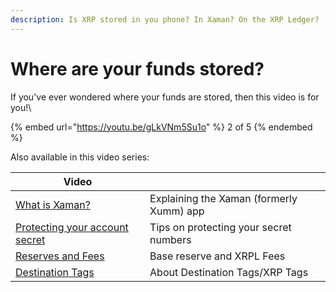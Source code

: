 ```yaml
---
description: Is XRP stored in you phone? In Xaman? On the XRP Ledger?
---
```


# Where are your funds stored?

If you've ever wondered where your funds are stored, then this video is for you!\


{% embed url="https://youtu.be/gLkVNm5Su1o" %}
2 of 5
{% endembed %}

Also available in this video series:

| Video                                                                                                |                                          |
| ---------------------------------------------------------------------------------------------------- | ---------------------------------------- |
| [What is Xaman?](../../hot-topics/what-is-xumm.md)                                                   | Explaining the Xaman (formerly Xumm) app |
| [Protecting your account secret](../how-can-you-access-your-xrpl-account.md)                         | Tips on protecting your secret numbers   |
| [Reserves and Fees](../../xrp-ledger-resources/xrp-ledger-concepts/reserves-and-fees-on-the-xrpl.md) | Base reserve and XRPL Fees               |
| [Destination Tags](../../learning-more-about-xumm/destination-tags.md)                               | About Destination Tags/XRP Tags          |

